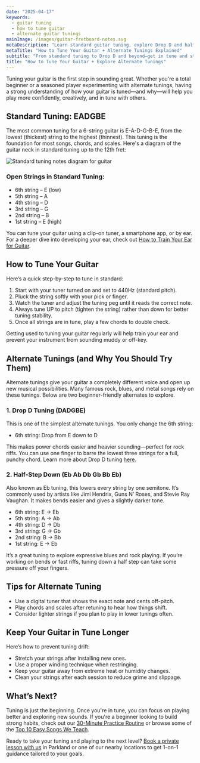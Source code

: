 ```yaml
---
date: "2025-04-17"
keywords:
  - guitar tuning
  - how to tune guitar
  - alternate guitar tunings
mainImage: /images/guitar-fretboard-notes.svg
metaDescription: "Learn standard guitar tuning, explore Drop D and half-step down, and discover how alternate tunings can expand your playing. Includes tuning diagram."
metaTitle: "How to Tune Your Guitar + Alternate Tunings Explained"
subtitle: "From standard tuning to Drop D and beyond—get in tune and stay there."
title: "How to Tune Your Guitar + Explore Alternate Tunings"
---
```


Tuning your guitar is the first step in sounding great. Whether you're a total beginner or a seasoned player experimenting with alternate tunings, having a strong understanding of how your guitar is tuned—and why—will help you play more confidently, creatively, and in tune with others.

## Standard Tuning: EADGBE

The most common tuning for a 6-string guitar is E-A-D-G-B-E, from the lowest (thickest) string to the highest (thinnest). This tuning is the foundation for most songs, chords, and scales. Here's a diagram of the guitar neck in standard tuning up to the 12th fret:

![Standard tuning notes diagram for guitar](/images/guitar-fretboard-notes.svg)

### Open Strings in Standard Tuning:

- 6th string – E (low)
- 5th string – A
- 4th string – D
- 3rd string – G
- 2nd string – B
- 1st string – E (high)

You can tune your guitar using a clip-on tuner, a smartphone app, or by ear. For a deeper dive into developing your ear, check out [How to Train Your Ear for Guitar](https://parklandguitarlessons.com/guitar-chalk/how-to-train-your-ear-for-guitar/).

## How to Tune Your Guitar

Here’s a quick step-by-step to tune in standard:

1. Start with your tuner turned on and set to 440Hz (standard pitch).
2. Pluck the string softly with your pick or finger.
3. Watch the tuner and adjust the tuning peg until it reads the correct note.
4. Always tune UP to pitch (tighten the string) rather than down for better tuning stability.
5. Once all strings are in tune, play a few chords to double check.

Getting used to tuning your guitar regularly will help train your ear and prevent your instrument from sounding muddy or off-key.

## Alternate Tunings (and Why You Should Try Them)

Alternate tunings give your guitar a completely different voice and open up new musical possibilities. Many famous rock, blues, and metal songs rely on these tunings. Below are two beginner-friendly alternates to explore.

### 1. Drop D Tuning (DADGBE)

This is one of the simplest alternate tunings. You only change the 6th string:

- 6th string: Drop from E down to D

This makes power chords easier and heavier sounding—perfect for rock riffs. You can use one finger to barre the lowest three strings for a full, punchy chord. Learn more about Drop D tuning [here](https://www.guitarworld.com/lessons/drop-d-tuning-beginners-guide).

### 2. Half-Step Down (Eb Ab Db Gb Bb Eb)

Also known as Eb tuning, this lowers every string by one semitone. It’s commonly used by artists like Jimi Hendrix, Guns N’ Roses, and Stevie Ray Vaughan. It makes bends easier and gives a slightly darker tone.

- 6th string: E → Eb
- 5th string: A → Ab
- 4th string: D → Db
- 3rd string: G → Gb
- 2nd string: B → Bb
- 1st string: E → Eb

It’s a great tuning to explore expressive blues and rock playing. If you’re working on bends or fast riffs, tuning down a half step can take some pressure off your fingers.

## Tips for Alternate Tuning

- Use a digital tuner that shows the exact note and cents off-pitch.
- Play chords and scales after retuning to hear how things shift.
- Consider lighter strings if you plan to play in lower tunings often.

## Keep Your Guitar in Tune Longer

Here’s how to prevent tuning drift:

- Stretch your strings after installing new ones.
- Use a proper winding technique when restringing.
- Keep your guitar away from extreme heat or humidity changes.
- Clean your strings after each session to reduce grime and slippage.

## What’s Next?

Tuning is just the beginning. Once you're in tune, you can focus on playing better and exploring new sounds. If you're a beginner looking to build strong habits, check out our [30-Minute Practice Routine](https://parklandguitarlessons.com/guitar-chalk/The-Perfect-30-Minute-Practice-Routine-for-Beginner-Guitarists/) or browse some of the [Top 10 Easy Songs We Teach](https://parklandguitarlessons.com/guitar-chalk/top-10-easy-songs-we-teach-in-parkland-guitar-lessons/).

Ready to take your tuning and playing to the next level? [Book a private lesson with us](https://parklandguitarlessons.com/adult-guitar-lessons-parkland/) in Parkland or one of our nearby locations to get 1-on-1 guidance tailored to your goals.
